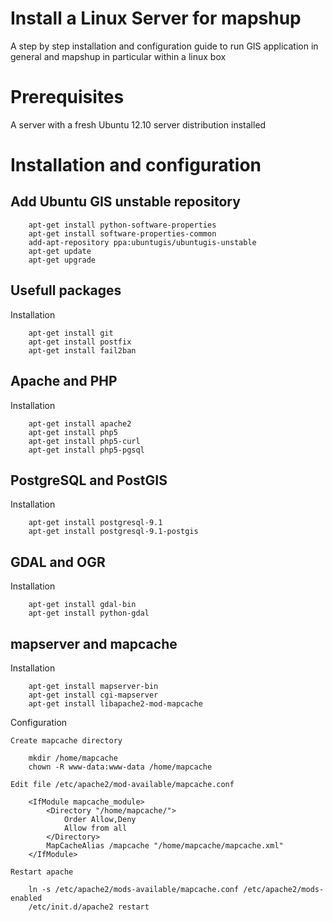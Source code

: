 Install a Linux Server for mapshup
==================================

A step by step installation and configuration guide to run GIS application in general and mapshup in particular within a linux box

Prerequisites
=============

A server with a fresh Ubuntu 12.10 server distribution installed

Installation and configuration
==============================

Add Ubuntu GIS unstable repository
----------------------------------

        apt-get install python-software-properties
        apt-get install software-properties-common
        add-apt-repository ppa:ubuntugis/ubuntugis-unstable
        apt-get update
        apt-get upgrade
    
Usefull packages
----------------

Installation

        apt-get install git
        apt-get install postfix
        apt-get install fail2ban
    
Apache and PHP
--------------

Installation

        apt-get install apache2
        apt-get install php5
        apt-get install php5-curl
        apt-get install php5-pgsql

PostgreSQL and PostGIS
----------------------

Installation

        apt-get install postgresql-9.1
        apt-get install postgresql-9.1-postgis
    
GDAL and OGR
------------

Installation

        apt-get install gdal-bin
        apt-get install python-gdal
    
mapserver and mapcache
----------------------

Installation

        apt-get install mapserver-bin
        apt-get install cgi-mapserver
        apt-get install libapache2-mod-mapcache
    
Configuration

    Create mapcache directory
    
        mkdir /home/mapcache
        chown -R www-data:www-data /home/mapcache
    
    Edit file /etc/apache2/mod-available/mapcache.conf
    
        <IfModule mapcache_module>
            <Directory "/home/mapcache/">
                Order Allow,Deny
                Allow from all
            </Directory>
            MapCacheAlias /mapcache "/home/mapcache/mapcache.xml"
        </IfModule>

    Restart apache
    
        ln -s /etc/apache2/mods-available/mapcache.conf /etc/apache2/mods-enabled
        /etc/init.d/apache2 restart
    
    

    
    
